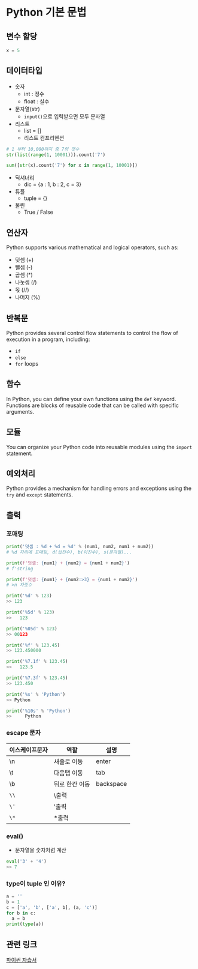 # Python 기본 문법

## 변수 할당
```py
x = 5
```

## 데이터타입
- 숫자
  - int : 정수
  - float : 실수
- 문자열(str)
  - `input()`으로 입력받으면 모두 문자열
- 리스트
  - list = []
  - 리스트 컴프리헨션
```py
# 1 부터 10,000까지 중 7의 갯수
str(list(range(1, 10001))).count('7')

sum([str(x).count('7') for x in range(1, 10001)])
```
- 딕셔너리
  - dic = {a : 1, b : 2, c = 3}
- 튜플
  - tuple = {}
- 불린
  - True / False

## 연산자
Python supports various mathematical and logical operators, such as:
- 덧셈 (+)
- 뺄셈 (-)
- 곱셈 (*)
- 나눗셈 (/)
- 몫 (//)
- 나머지 (%)

## 반복문
Python provides several control flow statements to control the flow of execution in a program, including:
- `if`
- `else`
- `for` loops

## 함수
In Python, you can define your own functions using the `def` keyword. Functions are blocks of reusable code that can be called with specific arguments.

## 모듈
You can organize your Python code into reusable modules using the `import` statement.

## 예외처리
Python provides a mechanism for handling errors and exceptions using the `try` and `except` statements.

## 출력
### 포매팅
```py
print('덧셈 : %d + %d = %d' % (num1, num2, num1 + num2))
# %d 자리에 포매팅, d(십진수), b(이진수), s(문자열)...

print(f'덧셈: {num1} + {num2} = {num1 + num2}')
# f'string

print(f'덧셈: {num1} + {num2:>3} = {num1 + num2}')
# >n 자릿수
```
```py
print('%d' % 123)
>> 123

print('%5d' % 123)
>>   123

print('%05d' % 123)
>> 00123

print('%f' % 123.45)
>> 123.450000

print('%7.1f' % 123.45)
>>   123.5

print('%7.3f' % 123.45)
>> 123.450

print('%s' % 'Python')
>> Python

print('%10s' % 'Python')
>>     Python
```

### escape 문자
이스케이프문자|역할|설명
|--|--|--|
|\n|새줄로 이동|enter|
|\t|다음탭 이동|tab|
|\b|뒤로 한칸 이동|backspace|
|`\\`|\출력|
|`\'`|'출력|
|`\*`|*출력|

### eval()
- 문자열을 숫자처럼 계산
```py
eval('3' + '4')
>> 7
```
### type이 tuple 인 이유?
```py
a = ''
b = 1
c = ['a', 'b', ['a', b], (a, 'c')]
for b in c:
  a = b
print(type(a))
```

## 관련 링크
[파이썬 자습서](https://docs.python.org/ko/3.10/tutorial/datastructures.html#list-comprehensions)